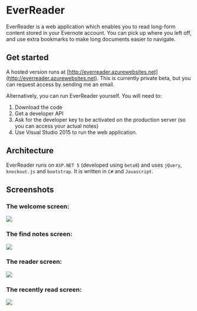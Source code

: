 # EverReader

EverReader is a web application which enables you to read long-form content stored in your Evernote account.  You can pick up where you left off, and use extra bookmarks to make long documents easier to navigate.

## Get started

A hosted version runs at [http://everreader.azurewebsites.net](http://everreader.azurewebsites.net).  This is currently private beta, but you can request access by sending me an email. 

Alternatively, you can run EverReader yourself.  You will need to:

1. Download the code
2. Get a developer API
3. Ask for the developer key to be activated on the production server (so you can access your actual notes)
4. Use Visual Studio 2015 to run the web application.

## Architecture

EverReader runs on `ASP.NET 5` (developed using `beta8`) and uses `jQuery`, `knockout.js` and `bootstrap`.  It is written in `C#` and `Javascript`.

## Screenshots

### The welcome screen:

![](http://everreader.azurewebsites.net/images/screenshot-03.png)

### The find notes screen:

![](http://everreader.azurewebsites.net/images/screenshot-00.png)

### The reader screen:

![](http://everreader.azurewebsites.net/images/screenshot-01.png)

### The recently read screen:

![](http://everreader.azurewebsites.net/images/screenshot-02.png)

